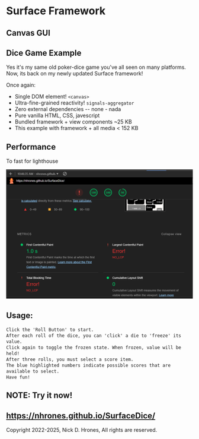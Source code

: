 
# Surface Framework  
## Canvas GUI  
## Dice Game Example

Yes it's my same old poker-dice game you've all seen on many platforms.    
Now, its back on my newly updated Surface framework!

Once again:
  - Single DOM element! `<canvas>`
  - Ultra-fine-grained reactivity! `signals-aggregator`
  - Zero external dependencies -- none - nada
  - Pure vanilla HTML, CSS, javescript
  - Bundled framework + view components ~25 KB
  - This example with framework + all media < 152 KB
## Performance
To fast for lighthouse   

![alt text](lighthouse.png)

## Usage:
```
Click the 'Roll Button' to start.    
After each roll of the dice, you can 'click' a die to 'freeze' its value.    
Click again to toggle the frozen state. When frozen, value will be held!
After three rolls, you must select a score item.  
The blue highlighted numbers indicate possible scores that are available to select.
Have fun!
```
## NOTE: Try it now!
## https://nhrones.github.io/SurfaceDice/

Copyright 2022-2025, Nick D. Hrones, All rights are reserved.